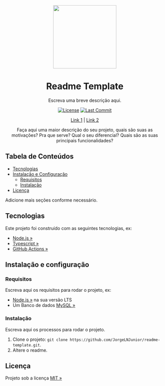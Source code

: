 <div align="center" id="short-description-and-logo">

  <!-- Logo -->
  <img src="https://ps.w.org/wp-githuber-md/assets/icon-256x256.png?rev=2194656" width="200px"> 

  <!-- Título -->
  <h1>Readme Template</h1>

  Escreva uma breve descrição aqui.

</div>

<!-- Badges -->
<div align="center" id="badges">

[![License](https://img.shields.io/github/license/JorgeLNJunior/readme-template?color=lgreen)](LICENSE)
[![Last Commit](https://img.shields.io/github/last-commit/JorgeLNJunior/readme-template?color=lgreen)]()

</div>

<div align="center">

  [Link 1](/README.md) |
  [Link 2](/LICENSE)

  Faça aqui uma maior descrição do seu projeto, quais são suas as motivações? Pra que serve? Qual o seu diferencial? Quais são as suas principais funcionalidades?

</div>

## Tabela de Conteúdos

- [Tecnologias](#tecnologias)
- [Instalação e Configuração](#instala%C3%A7%C3%A3o-e-configura%C3%A7%C3%A3o)
  - [Requisitos](#requisitos)
  - [Instalação](#instala%C3%A7%C3%A3o)
- [Licença](#licen%C3%A7a)

Adicione mais seções conforme necessário.

## Tecnologias

Este projeto foi construído com as seguintes tecnologias, ex:

- [Node.js »](https://nodejs.org)
- [Typescript »](https://www.typescriptlang.org)
- [GitHub Actions »](https://github.com/features/actions)

## Instalação e configuração

### Requisitos

Escreva aqui os requisitos para rodar o projeto, ex:

- [Node.js »](https://nodejs.org/en/download) na sua versão LTS
- Um Banco de dados [MySQL »](https://www.mysql.com/)

### Instalação

Escreva aqui os processos para rodar o projeto.

1. Clone o projeto: `git clone https://github.com/JorgeLNJunior/readme-template.git`.
2. Altere o readme.

## Licença

Projeto sob a licença [MIT »](/LICENSE)
